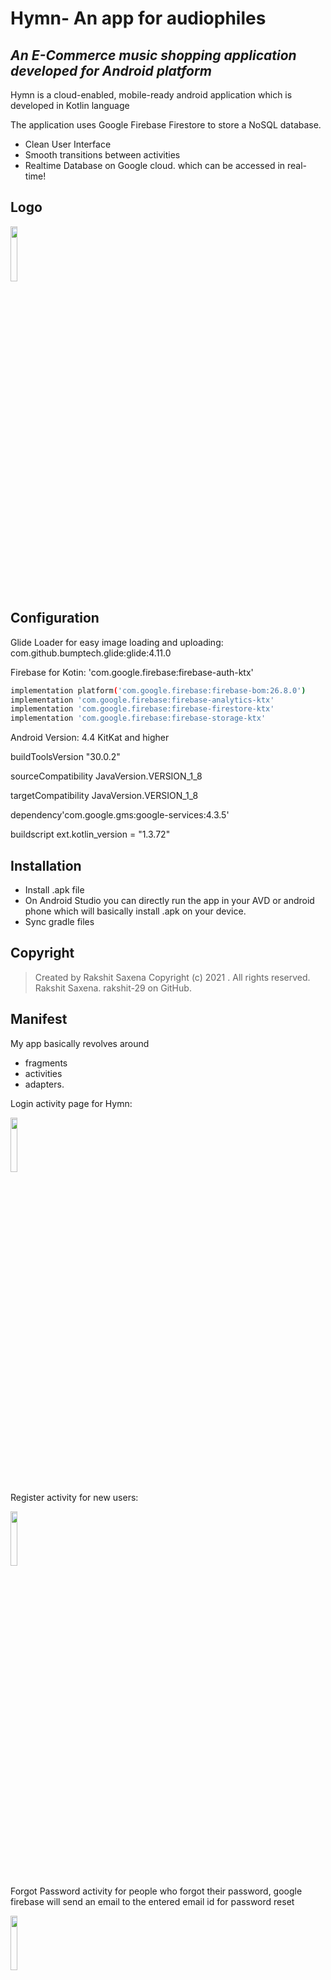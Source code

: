 # Hymn- An app for audiophiles

## _An E-Commerce music shopping application developed for Android platform_

Hymn is a cloud-enabled, mobile-ready android application which is developed in Kotlin language

The application uses Google Firebase Firestore to store a NoSQL database.

- Clean User Interface
- Smooth transitions between activities
- Realtime Database on Google cloud. which can be accessed in real-time!

## Logo
<img src="https://user-images.githubusercontent.com/61807065/115805521-2333c180-a3b3-11eb-9d8f-40b0c39af3a4.png" width="15%"></img> 

## Configuration
Glide Loader for easy image loading and uploading: com.github.bumptech.glide:glide:4.11.0

Firebase for Kotin: 'com.google.firebase:firebase-auth-ktx'

```sh
implementation platform('com.google.firebase:firebase-bom:26.8.0')
implementation 'com.google.firebase:firebase-analytics-ktx'
implementation 'com.google.firebase:firebase-firestore-ktx'
implementation 'com.google.firebase:firebase-storage-ktx'
```
Android Version: 4.4 KitKat and higher

buildToolsVersion "30.0.2"

sourceCompatibility JavaVersion.VERSION_1_8

targetCompatibility JavaVersion.VERSION_1_8

dependency'com.google.gms:google-services:4.3.5'

buildscript ext.kotlin_version = "1.3.72"

## Installation
- Install .apk file
- On Android Studio you can directly run the app in your AVD or android phone which will basically install .apk on your device.
- Sync gradle files

## Copyright
> Created by Rakshit Saxena
> Copyright (c) 2021 . All rights reserved.
> Rakshit Saxena.
> rakshit-29 on GitHub.

## Manifest


My app basically revolves around 
- fragments
- activities
- adapters.

Login activity page for Hymn:

<img src="https://user-images.githubusercontent.com/61807065/115805854-c7b60380-a3b3-11eb-9bb3-75c605ed8819.JPG" width="15%"></img> 

Register activity for new users:

<img src="https://user-images.githubusercontent.com/61807065/115942447-5a1fdb00-a478-11eb-816d-e37bc96b1bba.JPG" width="15%"></img> 

Forgot Password activity for people who forgot their password, google firebase will send an email to the entered email id for password reset

<img src="https://user-images.githubusercontent.com/61807065/115942641-3c9f4100-a479-11eb-8b27-7c8a08fa39bc.JPG" width="15%"></img> 










